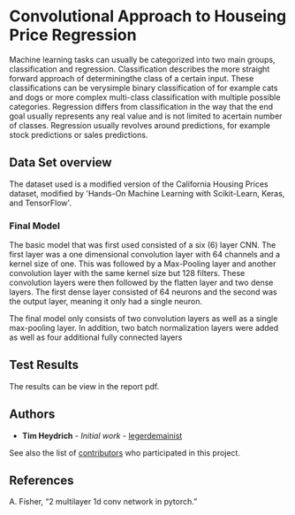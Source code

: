 # Convolutional Approach to Houseing Price Regression

Machine  learning tasks can usually be categorized into two main groups, classification and regression. Classification describes the more straight forward approach of determiningthe class of a certain input. These classifications can be verysimple binary classification of for  example cats and dogs or more complex multi-class classification with multiple possible categories. Regression differs from classification in the way that the end goal usually represents any real value and is not limited to acertain number of classes. Regression usually revolves around predictions, for example stock predictions or sales predictions.

## Data Set overview
The dataset used is a modified version of the California Housing Prices dataset, modified by 'Hands-On Machine Learning with Scikit-Learn, Keras, and TensorFlow'.

### Final Model

The basic model that was first used consisted of a six (6) layer CNN. The first layer was a one dimensional convolution layer with 64 channels and a kernel size of one. This was followed by a Max-Pooling layer and another convolution layer with the same kernel size but 128 filters. These convolution layers were then followed by the flatten layer and two dense layers. The first dense layer consisted of 64 neurons and the second was the output layer, meaning it only had a single neuron.

The final model only consists of two convolution layers as well as a single max-pooling layer. In addition, two batch normalization layers were added as well as four additional fully connected layers



## Test Results
The results can be view in the report pdf.


## Authors

* **Tim Heydrich** - *Initial work* - [legerdemainist](https://github.com/legerdemainist)

See also the list of [contributors](https://github.com/Legerdemainist/NLPLakehead/contributors) who participated in this project.


## References
A. Fisher, “2 multilayer 1d conv network in pytorch.”
